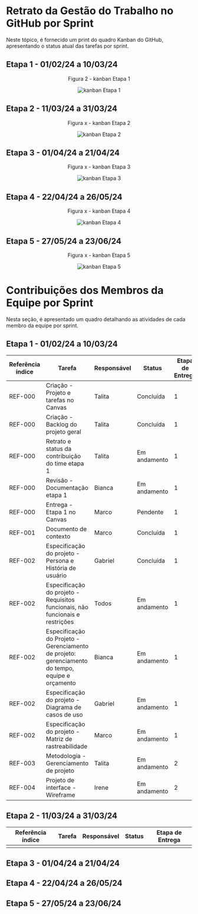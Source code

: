 
# Retrato da Gestão do Trabalho no GitHub por Sprint

Neste tópico, é fornecido um print do quadro Kanban do GitHub, apresentando o status atual das tarefas por sprint.

## Etapa 1 - 01/02/24 a 10/03/24

<div align="center">

Figura 2 - kanban Etapa 1

![kanban Etapa 1](https://github.com/ICEI-PUC-Minas-PMV-ADS/pmv-ads-2024-1-e3-proj-mov-t2-geekbid/blob/main/docs/img/kanban1.PNG)

</div>

## Etapa 2 - 11/03/24 a 31/03/24

<div align="center">

Figura x - kanban Etapa 2

![kanban Etapa 2](https://github.com/ICEI-PUC-Minas-PMV-ADS/pmv-ads-2024-1-e3-proj-mov-t2-geekbid/blob/main/docs/img)

</div>

## Etapa 3 - 01/04/24 a 21/04/24

<div align="center">

Figura x - kanban Etapa 3

![kanban Etapa 3](https://github.com/ICEI-PUC-Minas-PMV-ADS/pmv-ads-2024-1-e3-proj-mov-t2-geekbid/blob/main/docs/img)

</div>

## Etapa 4 - 22/04/24 a 26/05/24

<div align="center">

Figura x - kanban Etapa 4

![kanban Etapa 4](https://github.com/ICEI-PUC-Minas-PMV-ADS/pmv-ads-2024-1-e3-proj-mov-t2-geekbid/blob/main/docs/img)

</div>

## Etapa 5 - 27/05/24 a 23/06/24

<div align="center">

Figura x - kanban Etapa 5

![kanban Etapa 5](https://github.com/ICEI-PUC-Minas-PMV-ADS/pmv-ads-2024-1-e3-proj-mov-t2-geekbid/blob/main/docs/img)

</div>


# Contribuições dos Membros da Equipe por Sprint

Nesta seção, é apresentado um quadro detalhando as atividades de cada membro da equipe por sprint.

## Etapa 1 - 01/02/24 a 10/03/24

| Referência índice                | Tarefa                       | Responsável   | Status   | Etapa de Entrega |
|------------------------------|------------------------------|---------------|----------|------------------|
| REF-000                      | Criação - Projeto e tarefas no Canvas | Talita        | Concluída | 1 |
| REF-000                      | Criação - Backlog do projeto geral | Talita        | Concluída | 1 |
| REF-000                      | Retrato e status da contribuição do time etapa 1  | Talita          | Em andamento  | 1 |
| REF-000                      | Revisão - Documentação etapa 1        | Bianca          | Em andamento     | 1 |
| REF-000                      | Entrega - Etapa 1 no Canvas  | Marco          | Pendente  | 1 |
| REF-001                      | Documento de contexto        | Marco    | Concluída    | 1 |
| REF-002                      | Especificação do projeto - Persona e História de usuário| Gabriel | Concluída    | 1 |
| REF-002                      | Especificação do projeto - Requisitos funcionais, não funcionais e restrições | Todos | Em andamento      | 1 |
| REF-002                      | Especificação do Projeto - Gerenciamento de projeto: gerenciamento do tempo, equipe e orçamento         | Bianca          | Em andamento | 1 |
| REF-002                      | Especificação do projeto - Diagrama de casos de uso     | Gabriel          | Em andamento     | 1 |
| REF-002                      | Especificação do projeto - Matriz de rastreabilidade     | Marco        | Em andamento   | 1 |
| REF-003                      | Metodologia - Gerenciamento de projeto         | Talita         | Em andamento | 2 |
| REF-004                      | Projeto de interface - Wireframe | Irene        | Em andamento    | 2 |


## Etapa 2 - 11/03/24 a 31/03/24

| Referência índice                | Tarefa                       | Responsável   | Status   | Etapa de Entrega |
|------------------------------|------------------------------|---------------|----------|------------------|
|                      |  |        |  |  |

## Etapa 3 - 01/04/24 a 21/04/24

## Etapa 4 - 22/04/24 a 26/05/24

## Etapa 5 - 27/05/24 a 23/06/24

